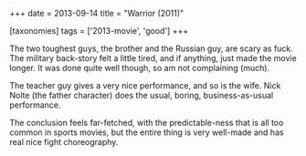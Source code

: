 +++
date = 2013-09-14
title = "Warrior (2011)"

[taxonomies]
tags = ['2013-movie', 'good']
+++

The two toughest guys, the brother and the Russian guy, are scary as
fuck. The military back-story felt a little tired, and if anything, just
made the movie longer. It was done quite well though, so am not
complaining (much).

The teacher guy gives a very nice performance, and so is the wife. Nick
Nolte (the father character) does the usual, boring, business-as-usual
performance.

The conclusion feels far-fetched, with the predictable-ness that is all
too common in sports movies, but the entire thing is very well-made and
has real nice fight choreography.
